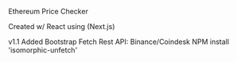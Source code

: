 Ethereum Price Checker

Created w/ React using (Next.js)





v1.1
Added Bootstrap
Fetch Rest API: Binance/Coindesk
NPM install 'isomorphic-unfetch'
